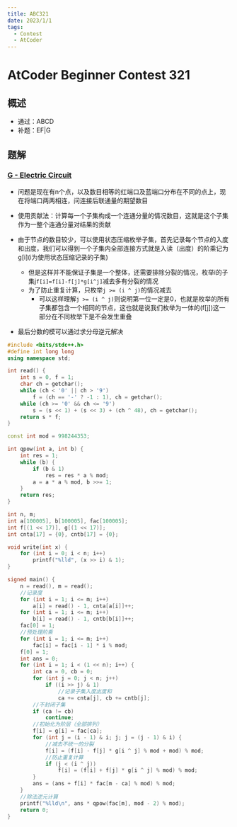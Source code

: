 ```yaml
---
title: ABC321
date: 2023/1/1
tags:
  - Contest
  - AtCoder
---
```

# AtCoder Beginner Contest 321

## 概述

- 通过：ABCD
- 补题：EF|G

## 题解

### [G - Electric Circuit](https://atcoder.jp/contests/abc321/tasks/abc321_g)

- 问题是现在有n个点，以及数目相等的红端口及蓝端口分布在不同的点上，现在将端口两两相连，问连接后联通量的期望数目
- 使用贡献法：计算每一个子集构成一个连通分量的情况数目，这就是这个子集作为一整个连通分量对结果的贡献
- 由于节点的数目较少，可以使用状态压缩枚举子集，首先记录每个节点的入度和出度，我们可以得到一个子集内全部连接方式就是入读（出度）的阶乘记为g\[i](i为使用状态压缩记录的子集)
  - 但是这样并不能保证子集是一个整体，还需要排除分裂的情况，枚举i的子集j`f[i]=f[i]-f[j]*g[i^j]`减去多有分裂的情况
  - 为了防止重复计算，只枚举`j >= (i ^ j)`的情况减去
    - 可以这样理解`j >= (i ^ j)`则说明第一位一定是0，也就是枚举的所有子集都包含一个相同的节点，这也就是说我们枚举为一体的(f[j])这一部分在不同枚举下是不会发生重叠

- 最后分数的模可以通过求分母逆元解决

```c++
#include <bits/stdc++.h>
#define int long long
using namespace std;

int read() {
	int s = 0, f = 1;
	char ch = getchar();
	while (ch < '0' || ch > '9')
		f = (ch == '-' ? -1 : 1), ch = getchar();
	while (ch >= '0' && ch <= '9')
		s = (s << 1) + (s << 3) + (ch ^ 48), ch = getchar();
	return s * f;
}

const int mod = 998244353;

int qpow(int a, int b) {
	int res = 1;
	while (b) {
		if (b & 1)
			res = res * a % mod;
		a = a * a % mod, b >>= 1;
	}
	return res;
}

int n, m;
int a[100005], b[100005], fac[100005];
int f[(1 << 17)], g[(1 << 17)];
int cnta[17] = {0}, cntb[17] = {0};

void write(int x) {
	for (int i = 0; i < n; i++)
		printf("%lld", (x >> i) & 1);
}

signed main() {
	n = read(), m = read();
    //记录度
	for (int i = 1; i <= m; i++)
		a[i] = read() - 1, cnta[a[i]]++;
	for (int i = 1; i <= m; i++)
		b[i] = read() - 1, cntb[b[i]]++;
	fac[0] = 1;
    //预处理阶乘
	for (int i = 1; i <= m; i++)
		fac[i] = fac[i - 1] * i % mod;
	f[0] = 1;
	int ans = 0;
	for (int i = 1; i < (1 << n); i++) {
		int ca = 0, cb = 0;
		for (int j = 0; j < n; j++)
			if ((i >> j) & 1)
                //记录子集入度出度和
				ca += cnta[j], cb += cntb[j];
        //不封闭子集
		if (ca != cb)
			continue;
        //初始化为阶层（全部排列）
		f[i] = g[i] = fac[ca];
		for (int j = (i - 1) & i; j; j = (j - 1) & i) {
            //减去不统一的分裂
			f[i] = (f[i] - f[j] * g[i ^ j] % mod + mod) % mod;
            //防止重复计算
			if (j < (i ^ j))
				f[i] = (f[i] + f[j] * g[i ^ j] % mod) % mod;
		}
		ans = (ans + f[i] * fac[m - ca] % mod) % mod;
	}
    //除法逆元计算
	printf("%lld\n", ans * qpow(fac[m], mod - 2) % mod);
	return 0;
}
```

